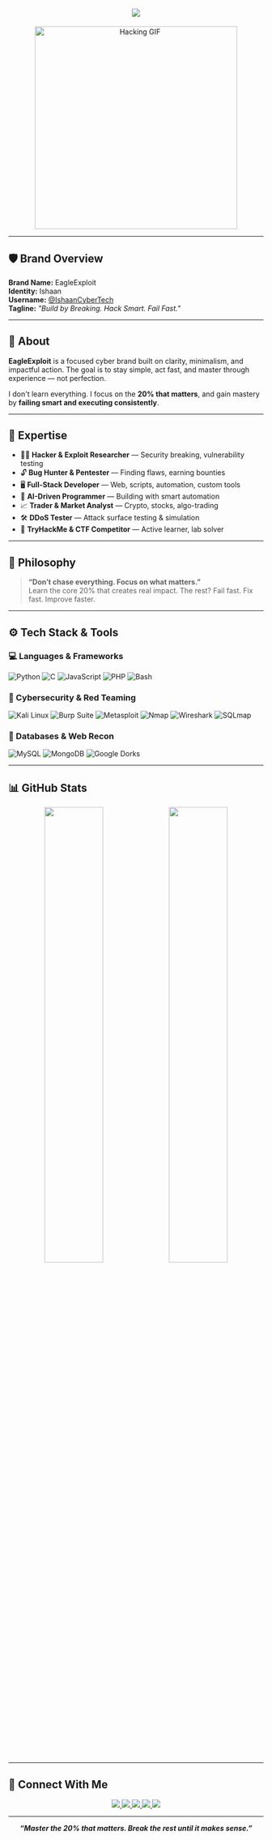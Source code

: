 <h1 align="center">
  <img src="https://readme-typing-svg.herokuapp.com?font=Fira+Code&size=26&color=00FFF7&center=true&vCenter=true&width=800&lines=EagleExploit;Build+by+Breaking.;Hack+Smart.+Fail+Fast.;Focus+on+20%2C+Master+with+Execution."/>
</h1>

<p align="center">
  <img src="https://media2.giphy.com/media/v1.Y2lkPTc5MGI3NjExeHZoZ3RhbnBrMGszeHJuanlvc2piaXR1ajUxZG52Znhvc2d3b3phYyZlcD12MV9pbnRlcm5hbF9naWZfYnlfaWQmY3Q9Zw/SWoSkN6DxTszqIKEqv/giphy.gif" width="400" alt="Hacking GIF"/>
</p>

---

## 🛡️ Brand Overview

**Brand Name:** EagleExploit  
**Identity:** Ishaan  
**Username:** [@IshaanCyberTech](https://github.com/ishaancybertech)  
**Tagline:** _"Build by Breaking. Hack Smart. Fail Fast."_

---

## 🔰 About

**EagleExploit** is a focused cyber brand built on clarity, minimalism, and impactful action. The goal is to stay simple, act fast, and master through experience — not perfection.

I don't learn everything. I focus on the **20% that matters**, and gain mastery by **failing smart and executing consistently**.

---

## 🎯 Expertise

- 🏴‍☠️ **Hacker & Exploit Researcher** — Security breaking, vulnerability testing
- 🔓 **Bug Hunter & Pentester** — Finding flaws, earning bounties
- 🖥️ **Full-Stack Developer** — Web, scripts, automation, custom tools
- 🧠 **AI-Driven Programmer** — Building with smart automation
- 📈 **Trader & Market Analyst** — Crypto, stocks, algo-trading
- 🛠 **DDoS Tester** — Attack surface testing & simulation
- 🎯 **TryHackMe & CTF Competitor** — Active learner, lab solver

---

## 🧠 Philosophy

> **“Don’t chase everything. Focus on what matters.”**  
> Learn the core 20% that creates real impact. The rest? Fail fast. Fix fast. Improve faster.

---

## ⚙️ Tech Stack & Tools

### 💻 Languages & Frameworks
![Python](https://img.shields.io/badge/Python-000000?style=for-the-badge&logo=python&logoColor=yellow)
![C](https://img.shields.io/badge/C-000000?style=for-the-badge&logo=c&logoColor=white)
![JavaScript](https://img.shields.io/badge/JavaScript-000000?style=for-the-badge&logo=javascript&logoColor=yellow)
![PHP](https://img.shields.io/badge/PHP-000000?style=for-the-badge&logo=php&logoColor=blue)
![Bash](https://img.shields.io/badge/Bash-000000?style=for-the-badge&logo=gnubash&logoColor=white)

### 🧨 Cybersecurity & Red Teaming
![Kali Linux](https://img.shields.io/badge/Kali_Linux-000000?style=for-the-badge&logo=kalilinux&logoColor=blue)
![Burp Suite](https://img.shields.io/badge/Burp_Suite-000000?style=for-the-badge&logo=burpsuite&logoColor=orange)
![Metasploit](https://img.shields.io/badge/Metasploit-000000?style=for-the-badge&logo=meta&logoColor=white)
![Nmap](https://img.shields.io/badge/Nmap-000000?style=for-the-badge&logo=nmap&logoColor=green)
![Wireshark](https://img.shields.io/badge/Wireshark-000000?style=for-the-badge&logo=wireshark&logoColor=blue)
![SQLmap](https://img.shields.io/badge/SQLmap-000000?style=for-the-badge&logo=database&logoColor=red)

### 🧱 Databases & Web Recon
![MySQL](https://img.shields.io/badge/MySQL-000000?style=for-the-badge&logo=mysql&logoColor=blue)
![MongoDB](https://img.shields.io/badge/MongoDB-000000?style=for-the-badge&logo=mongodb&logoColor=green)
![Google Dorks](https://img.shields.io/badge/Google_Dorks-000000?style=for-the-badge&logo=google&logoColor=red)

---

## 📊 GitHub Stats
<p align="center">
  <img src="https://github-readme-stats.vercel.app/api?username=ishaancybertech&show_icons=true&theme=radical&hide_border=true" width="48%"/>
  <img src="https://github-readme-streak-stats.herokuapp.com/?user=ishaancybertech&theme=radical&hide_border=true" width="48%"/>
</p>

---

## 🔗 Connect With Me

<p align="center">
  <a href="https://youtube.com/@ishaancybertech" target="_blank">
    <img src="https://img.shields.io/badge/YOUTUBE-FF0000?style=for-the-badge&logo=youtube&logoColor=white"/>
  </a>
  <a href="https://instagram.com/ishaancybertech" target="_blank">
    <img src="https://img.shields.io/badge/INSTAGRAM-E4405F?style=for-the-badge&logo=instagram&logoColor=white"/>
  </a>
  <a href="https://twitter.com/ishaancybertech" target="_blank">
    <img src="https://img.shields.io/badge/TWITTER-1DA1F2?style=for-the-badge&logo=twitter&logoColor=white"/>
  </a>
  <a href="mailto:ishaancybertech@gmail.com" target="_blank">
    <img src="https://img.shields.io/badge/GMAIL-D14836?style=for-the-badge&logo=gmail&logoColor=white"/>
  </a>
  <a href="https://linkedin.com/in/ishaancybertech" target="_blank">
    <img src="https://img.shields.io/badge/LINKEDIN-0077B5?style=for-the-badge&logo=linkedin&logoColor=white"/>
  </a>
</p>

---

<p align="center">
  <b><i>“Master the 20% that matters. Break the rest until it makes sense.”</i></b>
</p>
